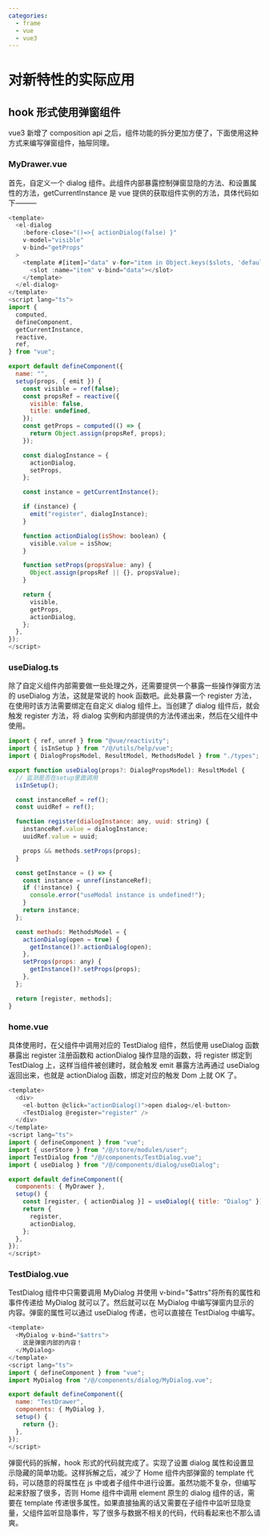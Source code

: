 ```yaml
---
categories:
  - frame
  - vue
  - vue3
---
```


# 对新特性的实际应用

## hook 形式使用弹窗组件

vue3 新增了 composition api 之后，组件功能的拆分更加方便了，下面使用这种方式来编写弹窗组件，抽屉同理。

### MyDrawer.vue

首先，自定义一个 dialog 组件。此组件内部暴露控制弹窗显隐的方法、和设置属性的方法，getCurrentInstance 是 vue 提供的获取组件实例的方法，具体代码如下———

```js
<template>
  <el-dialog
    :before-close="()=>{ actionDialog(false) }"
    v-model="visible"
    v-bind="getProps"
  >
    <template #[item]="data" v-for="item in Object.keys($slots, 'default')">
      <slot :name="item" v-bind="data"></slot>
    </template>
  </el-dialog>
</template>
<script lang="ts">
import {
  computed,
  defineComponent,
  getCurrentInstance,
  reactive,
  ref,
} from "vue";

export default defineComponent({
  name: "",
  setup(props, { emit }) {
    const visible = ref(false);
    const propsRef = reactive({
      visible: false,
      title: undefined,
    });
    const getProps = computed(() => {
      return Object.assign(propsRef, props);
    });

    const dialogInstance = {
      actionDialog,
      setProps,
    };

    const instance = getCurrentInstance();

    if (instance) {
      emit("register", dialogInstance);
    }

    function actionDialog(isShow: boolean) {
      visible.value = isShow;
    }

    function setProps(propsValue: any) {
      Object.assign(propsRef || {}, propsValue);
    }

    return {
      visible,
      getProps,
      actionDialog,
    };
  },
});
</script>
```

### useDialog.ts

除了自定义组件内部需要做一些处理之外，还需要提供一个暴露一些操作弹窗方法的 useDialog 方法，这就是常说的 hook 函数吧。此处暴露一个 register 方法，在使用时该方法需要绑定在自定义 dialog 组件上。当创建了 dialog 组件后，就会触发 register 方法，将 dialog 实例和内部提供的方法传递出来，然后在父组件中使用。

```js
import { ref, unref } from "@vue/reactivity";
import { isInSetup } from "/@/utils/help/vue";
import { DialogPropsModel, ResultModel, MethodsModel } from "./types";

export function useDialog(props?: DialogPropsModel): ResultModel {
  // 监测是否在setup里面调用
  isInSetup();

  const instanceRef = ref();
  const uuidRef = ref();

  function register(dialogInstance: any, uuid: string) {
    instanceRef.value = dialogInstance;
    uuidRef.value = uuid;

    props && methods.setProps(props);
  }

  const getInstance = () => {
    const instance = unref(instanceRef);
    if (!instance) {
      console.error("useModal instance is undefined!");
    }
    return instance;
  };

  const methods: MethodsModel = {
    actionDialog(open = true) {
      getInstance()?.actionDialog(open);
    },
    setProps(props: any) {
      getInstance()?.setProps(props);
    },
  };

  return [register, methods];
}
```

### home.vue

具体使用时，在父组件中调用对应的 TestDialog 组件，然后使用 useDialog 函数暴露出 register 注册函数和 actionDialog 操作显隐的函数，将 register 绑定到 TestDialog 上，这样当组件被创建时，就会触发 emit 暴露方法再通过 useDialog 返回出来，也就是 actionDialog 函数，绑定对应的触发 Dom 上就 OK 了。

```js
<template>
  <div>
    <el-button @click="actionDialog()">open dialog</el-button>
    <TestDialog @register="register" />
  </div>
</template>
<script lang="ts">
import { defineComponent } from "vue";
import { userStore } from "/@/store/modules/user";
import TestDialog from "/@/components/TestDialog.vue";
import { useDialog } from "/@/components/dialog/useDialog";

export default defineComponent({
  components: { MyDrawer },
  setup() {
    const [register, { actionDialog }] = useDialog({ title: "Dialog" });
    return {
      register,
      actionDialog,
    };
  },
});
</script>
```

### TestDialog.vue

TestDialog 组件中只需要调用 MyDialog 并使用 v-bind="$attrs"将所有的属性和事件传递给 MyDialog 就可以了。然后就可以在 MyDialog 中编写弹窗内显示的内容。弹窗的属性可以通过 useDialog 传递，也可以直接在 TestDialog 中编写。

```js
<template>
  <MyDialog v-bind="$attrs">
    这是弹窗内部的内容！
  </MyDialog>
</template>
<script lang="ts">
import { defineComponent } from "vue";
import MyDialog from "/@/components/dialog/MyDialog.vue";

export default defineComponent({
  name: "TestDrawer",
  components: { MyDialog },
  setup() {
    return {};
  },
});
</script>
```

弹窗代码的拆解，hook 形式的代码就完成了。实现了设置 dialog 属性和设置显示隐藏的简单功能。这样拆解之后，减少了 Home 组件内部弹窗的 template 代码，可以随意的将属性在 js 中或者子组件中进行设置。虽然功能不复杂，但编写起来舒服了很多，否则 Home 组件中调用 element 原生的 dialog 组件的话，需要在 template 传递很多属性。如果直接抽离的话又需要在子组件中监听显隐变量，父组件监听显隐事件，写了很多与数据不相关的代码，代码看起来也不那么请爽。
